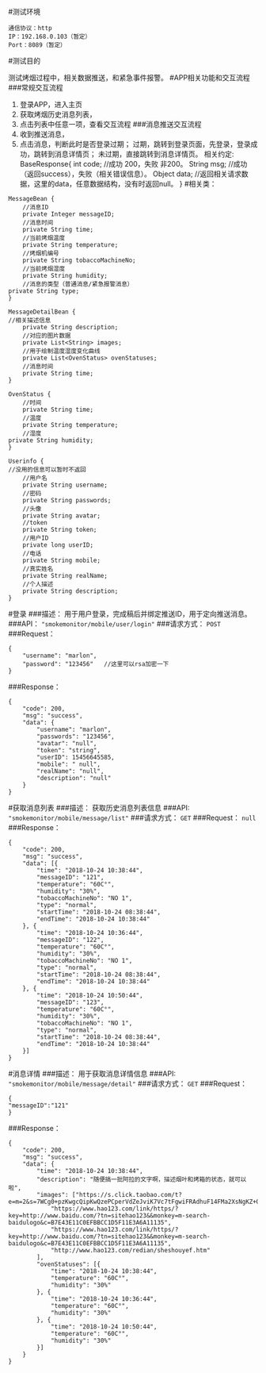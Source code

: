 
#测试环境
```
通信协议：http
IP：192.168.0.103（暂定）
Port：8089（暂定）
```
#测试目的

测试烤烟过程中，相关数据推送，和紧急事件报警。
#APP相关功能和交互流程
###常规交互流程
1.	登录APP，进入主页
2.	获取烤烟历史消息列表，
3.	点击列表中任意一项，查看交互流程
###消息推送交互流程
1.	收到推送消息，
2.	点击消息，判断此时是否登录过期；
过期，跳转到登录页面，先登录，登录成功，跳转到消息详情页；
未过期，直接跳转到消息详情页。
相关约定:
BaseResponse{
	int code; 		//成功 200，失败 非200。
	String msg; 	//成功（返回success），失败（相关错误信息）。
Object data;	//返回相关请求数据，这里的data，任意数据结构，没有时返回null。
}
#相关类：

```
MessageBean {
    //消息ID
    private Integer messageID;
    //消息时间
    private String time;
    //当前烤烟温度
    private String temperature;
    //烤烟机编号
    private String tobaccoMachineNo;
    //当前烤烟湿度
    private String humidity;
    //消息的类型（普通消息/紧急报警消息）
private String type;
}
```
```
MessageDetailBean {
//相关描述信息
    private String description;
    //对应的图片数据
    private List<String> images;
    //用于绘制温度湿度变化曲线
    private List<OvenStatus> ovenStatuses;
    //消息时间
    private String time;
}
```
```
OvenStatus {
    //时间
    private String time;
    //温度
    private String temperature;
    //湿度
private String humidity;
}
```
```
Userinfo {
//没用的信息可以暂时不返回
    //用户名
    private String username;
    //密码
    private String passwords;
    //头像
    private String avatar;
    //token
    private String token;
    //用户ID
    private long userID;
    //电话
    private String mobile;
    //真实姓名
    private String realName;
    //个人描述
    private String description;
}
```
#登录
###描述：
用于用户登录，完成稿后并绑定推送ID，用于定向推送消息。
###API：
`"smokemonitor/mobile/user/login"`
###请求方式：
`POST`
###Request：
```
{
	"username": "marlon",
	"password": "123456"   //这里可以rsa加密一下
}
```
###Response：
```
{
	"code": 200,
	"msg": "success",
	"data": {
		"username": "marlon",
		"passwords": "123456",
		"avatar": "null",
		"token": "string",
		"userID": 15456645585,
		"mobile": " null",
		"realName": "null",
		"description": "null"
	}
}
```
#获取消息列表
###描述：
获取历史消息列表信息
###API:
`"smokemonitor/mobile/message/list"`
###请求方式：
`GET`
###Request：
`null`
###Response：
```
{
	"code": 200,
	"msg": "success",
	"data": [{
		"time": "2018-10-24 10:38:44",
		"messageID": "121",
		"temperature": "60C°",
		"humidity": "30%",
		"tobaccoMachineNo": "NO 1",
		"type": "normal",
		"startTime": "2018-10-24 08:38:44",
		"endTime": "2018-10-24 10:38:44"
	}, {
		"time": "2018-10-24 10:36:44",
		"messageID": "122",
		"temperature": "60C°",
		"humidity": "30%",
		"tobaccoMachineNo": "NO 1",
		"type": "normal",
		"startTime": "2018-10-24 08:38:44",
		"endTime": "2018-10-24 10:38:44"
	}, {
		"time": "2018-10-24 10:50:44",
		"messageID": "123",
		"temperature": "60C°",
		"humidity": "30%",
		"tobaccoMachineNo": "NO 1",
		"type": "normal",
		"startTime": "2018-10-24 08:38:44",
		"endTime": "2018-10-24 10:38:44"
	}]
}
```
#消息详情
###描述：
用于获取消息详情信息
###API:
`"smokemonitor/mobile/message/detail"`
###请求方式：
`GET`
###Request：
```
{
"messageID":"121"
}
```
###Response：
```
{
	"code": 200,
	"msg": "success",
	"data": {
		"time": "2018-10-24 10:38:44",
		"description": "随便搞一批阿拉的文字啊，描述烟叶和烤箱的状态，就可以啦",
		"images": ["https://s.click.taobao.com/t?e=m=2&s=7WCg0+pzKwgcQipKwQzePCperVdZeJviK7Vc7tFgwiFRAdhuF14FMa2XsNgKZ+Oxt4hWD5k2kjP/TrTNBNETjAtOHPHN0vssKO4N//7xLcVZMTj583r1vqUuZxIcp9pfUIgVEmFmgnaR4ypTBJBwtC8UTyjdhQwHJPwiig1bxLMnyi1UQ/17I10hO9fBPG8oXH+QH9e66Y4=",
			"https://www.hao123.com/link/https/?key=http://www.baidu.com/?tn=sitehao123&&monkey=m-search-baidulogo&c=B7E43E11C0EFBBCC1D5F11E3A6A11135",
			"https://www.hao123.com/link/https/?key=http://www.baidu.com/?tn=sitehao123&&monkey=m-search-baidulogo&c=B7E43E11C0EFBBCC1D5F11E3A6A11135",
			"http://www.hao123.com/redian/sheshouyef.htm"
		],
		"ovenStatuses": [{
			"time": "2018-10-24 10:38:44",
			"temperature": "60C°",
			"humidity": "30%"
		}, {
			"time": "2018-10-24 10:36:44",
			"temperature": "60C°",
			"humidity": "30%"
		}, {
			"time": "2018-10-24 10:50:44",
			"temperature": "60C°",
			"humidity": "30%"
		}]
	}
}
```
